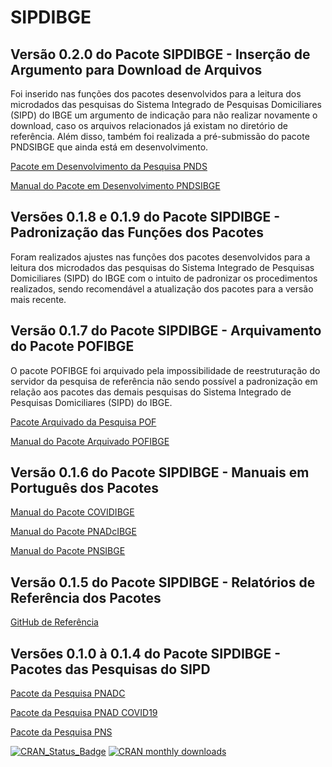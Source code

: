 # SIPDIBGE
## Versão 0.2.0 do Pacote SIPDIBGE - Inserção de Argumento para Download de Arquivos

Foi inserido nas funções dos pacotes desenvolvidos para a leitura dos microdados das pesquisas do Sistema Integrado de Pesquisas Domiciliares (SIPD) do IBGE um argumento de indicação para não realizar novamente o download, caso os arquivos relacionados já existam no diretório de referência. Além disso, também foi realizada a pré-submissão do pacote PNDSIBGE que ainda está em desenvolvimento.

[Pacote em Desenvolvimento da Pesquisa PNDS](https://cran.r-project.org/package=PNDSIBGE)

[Manual do Pacote em Desenvolvimento PNDSIBGE](https://rpubs.com/gabriel-assuncao-ibge/pnds)

## Versões 0.1.8 e 0.1.9 do Pacote SIPDIBGE - Padronização das Funções dos Pacotes

Foram realizados ajustes nas funções dos pacotes desenvolvidos para a leitura dos microdados das pesquisas do Sistema Integrado de Pesquisas Domiciliares (SIPD) do IBGE com o intuito de padronizar os procedimentos realizados, sendo recomendável a atualização dos pacotes para a versão mais recente.

## Versão 0.1.7 do Pacote SIPDIBGE - Arquivamento do Pacote POFIBGE

O pacote POFIBGE foi arquivado pela impossibilidade de reestruturação do servidor da pesquisa de referência não sendo possível a padronização em relação aos pacotes das demais pesquisas do Sistema Integrado de Pesquisas Domiciliares (SIPD) do IBGE.

[Pacote Arquivado da Pesquisa POF](https://cran.r-project.org/package=POFIBGE)

[Manual do Pacote Arquivado POFIBGE](https://rpubs.com/gabriel-assuncao-ibge/pof)

## Versão 0.1.6 do Pacote SIPDIBGE - Manuais em Português dos Pacotes

[Manual do Pacote COVIDIBGE](https://rpubs.com/gabriel-assuncao-ibge/covid)

[Manual do Pacote PNADcIBGE](https://rpubs.com/gabriel-assuncao-ibge/pnadc)

[Manual do Pacote PNSIBGE](https://rpubs.com/gabriel-assuncao-ibge/pns)

## Versão 0.1.5 do Pacote SIPDIBGE - Relatórios de Referência dos Pacotes

[GitHub de Referência](https://github.com/Gabriel-Assuncao)

## Versões 0.1.0 à 0.1.4 do Pacote SIPDIBGE - Pacotes das Pesquisas do SIPD

[Pacote da Pesquisa PNADC](https://cran.r-project.org/package=PNADcIBGE)

[Pacote da Pesquisa PNAD COVID19](https://cran.r-project.org/package=COVIDIBGE)

[Pacote da Pesquisa PNS](https://cran.r-project.org/package=PNSIBGE)

[![CRAN_Status_Badge](https://www.r-pkg.org/badges/version/SIPDIBGE)](https://cran.r-project.org/package=SIPDIBGE) [![CRAN monthly downloads](https://cranlogs.r-pkg.org/badges/SIPDIBGE "CRAN monthly downloads")](https://cran.r-project.org/package=SIPDIBGE)
